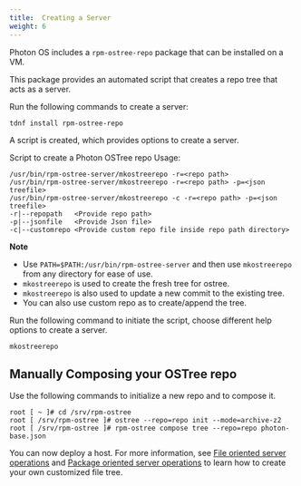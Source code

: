 ```yaml
---
title:  Creating a Server
weight: 6
---
```


Photon OS includes a `rpm-ostree-repo` package that can be installed on a VM.

This package provides an automated script that creates a repo tree that acts as a server.

Run the following commands to create a server:

```console
tdnf install rpm-ostree-repo
```

A script is created, which provides options to create a server.
<p>Script to create a Photon OSTree repo
Usage: 

```console
/usr/bin/rpm-ostree-server/mkostreerepo -r=<repo path> 
/usr/bin/rpm-ostree-server/mkostreerepo -r=<repo path> -p=<json treefile>
/usr/bin/rpm-ostree-server/mkostreerepo -c -r=<repo path> -p=<json treefile>
-r|--repopath   <Provide repo path> 
-p|--jsonfile   <Provide Json file> 
-c|--customrepo <Provide custom repo file inside repo path directory>
```
**Note**

- Use `PATH=$PATH:/usr/bin/rpm-ostree-server` and then use `mkostreerepo` from any directory for ease of use.
- `mkostreerepo` is used to create the fresh tree for ostree.
- `mkostreerepo` is also used to update a new commit to the existing tree.
- You can also use custom repo as to create/append the tree.




Run the following command to initiate the script, choose different help options to create a server.


```console
mkostreerepo
```

## Manually Composing your OSTree repo  

Use the following commands to initialize a new repo and to compose it.

```console
root [ ~ ]# cd /srv/rpm-ostree
root [ /srv/rpm-ostree ]# ostree --repo=repo init --mode=archive-z2
root [ /srv/rpm-ostree ]# rpm-ostree compose tree --repo=repo photon-base.json
```

You can now deploy a host. For more information, see [File oriented server operations](/docs/administration-guide/photon-rpm-ostree/file-oriented-server-operations) and [Package oriented server operations](/docs/administration-guide/photon-rpm-ostree/package-oriented-server-operations/) to learn how to create your own customized file tree.